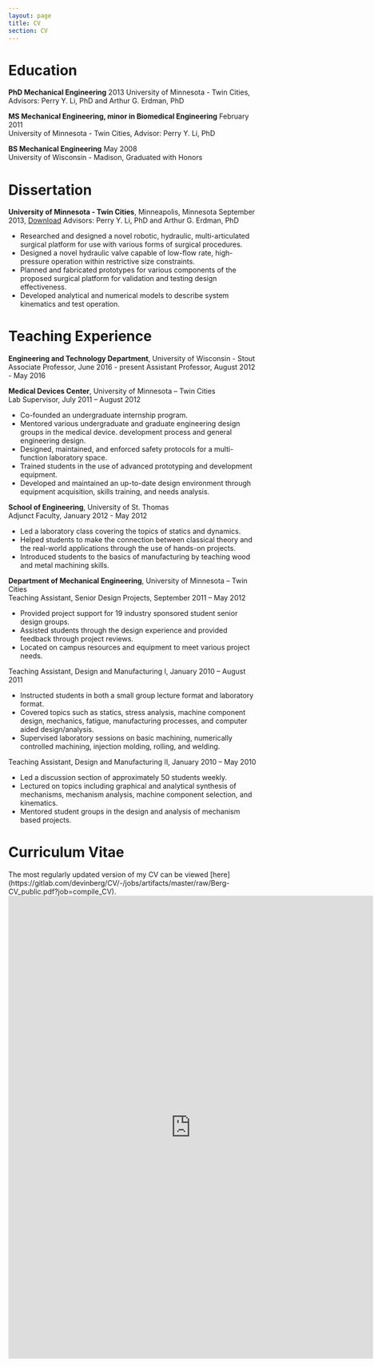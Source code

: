 ```yaml
---
layout: page
title: CV
section: CV
---
```


<h1>Education</h1>
<b>PhD Mechanical Engineering</b> 2013  
University of Minnesota - Twin Cities, Advisors: Perry Y. Li, PhD and Arthur G. Erdman, PhD

<b>MS Mechanical Engineering, minor in Biomedical Engineering</b> February 2011  
University of Minnesota - Twin Cities, Advisor: Perry Y. Li, PhD

<b>BS Mechanical Engineering</b> May 2008  
University of Wisconsin - Madison, Graduated with Honors  
<h1>Dissertation</h1>  
<b>University of Minnesota - Twin Cities</b>, Minneapolis, Minnesota  
September 2013, <a href="https://s3.amazonaws.com/drb_website_storage/devinberg.com/DevinBerg_dissertation2013s.pdf">Download</a>  
Advisors: Perry Y. Li, PhD and Arthur G. Erdman, PhD  
<ul>
	<li>Researched and designed a novel robotic, hydraulic, multi-articulated surgical platform for use with various forms of surgical procedures.</li>
	<li>Designed a novel hydraulic valve capable of low-flow rate, high-pressure operation within restrictive size constraints.</li>
	<li>Planned and fabricated prototypes for various components of the proposed surgical platform for validation and testing design effectiveness.</li>
	<li>Developed analytical and numerical models to describe system kinematics and test operation.</li>
</ul>

<h1>Teaching Experience</h1>  
<b>Engineering and Technology Department</b>, University of Wisconsin - Stout  
Associate Professor, June 2016 - present  
Assistant Professor, August 2012 - May 2016  

<b>Medical Devices Center</b>, University of Minnesota – Twin Cities  
Lab Supervisor, July 2011 – August 2012  
<ul>
	<li>Co-founded an undergraduate internship program.</li>
	<li>Mentored various undergraduate and graduate engineering design groups in the medical device. development process and general engineering design.</li>
	<li>Designed, maintained, and enforced safety protocols for a multi-function laboratory space.</li>
	<li>Trained students in the use of advanced prototyping and development equipment.</li>
	<li>Developed and maintained an up-to-date design environment through equipment acquisition, skills training, and needs analysis.</li>
</ul>

<b>School of Engineering</b>, University of St. Thomas  
Adjunct Faculty, January 2012 - May 2012  
<ul>
	<li>Led a laboratory class covering the topics of statics and dynamics.</li>
	<li>Helped students to make the connection between classical theory and the real-world applications through the use of hands-on projects.</li>
	<li>Introduced students to the basics of manufacturing by teaching wood and metal machining skills.</li>
</ul>

<b>Department of Mechanical Engineering</b>, University of Minnesota – Twin Cities  
Teaching Assistant, Senior Design Projects, September 2011 – May 2012  
<ul>
	<li>Provided project support for 19 industry sponsored student senior design groups.</li>
	<li>Assisted students through the design experience and provided feedback through project reviews.</li>
	<li>Located on campus resources and equipment to meet various project needs.</li>
</ul>

Teaching Assistant, Design and Manufacturing I, January 2010 – August 2011  
<ul>
	<li>Instructed students in both a small group lecture format and laboratory format.</li>
	<li>Covered topics such as statics, stress analysis, machine component design, mechanics, fatigue, manufacturing processes, and computer aided design/analysis.</li>
	<li>Supervised laboratory sessions on basic machining, numerically controlled machining, injection molding, rolling, and welding.</li>
</ul>

Teaching Assistant, Design and Manufacturing II, January 2010 – May 2010  
<ul>
	<li>Led a discussion section of approximately 50 students weekly.</li>
	<li>Lectured on topics including graphical and analytical synthesis of mechanisms, mechanism analysis, machine component selection, and kinematics.</li>
	<li>Mentored student groups in the design and analysis of mechanism based projects.</li>
</ul>

<h1>Curriculum Vitae</h1>
The most regularly updated version of my CV can be viewed [here](https://gitlab.com/devinberg/CV/-/jobs/artifacts/master/raw/Berg-CV_public.pdf?job=compile_CV).
<iframe style="width: 730px; height: 925px;" src="http://docs.google.com/gview?url=https://gitlab.com/devinberg/CV/-/jobs/artifacts/master/raw/Berg-CV_public.pdf?job=compile_CV&amp;embedded=true" frameborder="0"></iframe>
